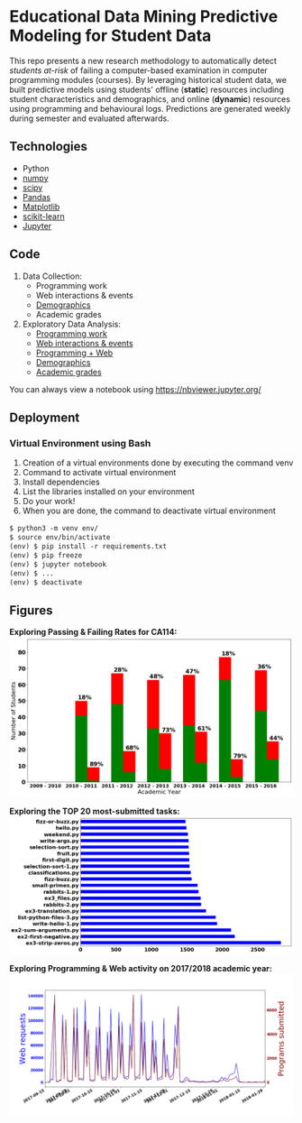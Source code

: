 # Educational Data Mining Predictive Modeling for Student Data

This repo presents a new research methodology to automatically detect *students at-risk* of failing a computer-based examination in computer programming modules (courses). By leveraging historical student data, we built predictive models using students' offline (**static**) resources including student characteristics and demographics, and online (**dynamic**) resources using programming and behavioural logs. Predictions are generated weekly during semester and evaluated afterwards.

## Technologies

* Python
* [numpy](https://www.numpy.org/)
* [scipy](https://www.scipy.org/)
* [Pandas](https://pandas.pydata.org/)
* [Matplotlib](https://matplotlib.org/)
* [scikit-learn](https://scikit-learn.org/)
* [Jupyter](https://jupyter.org/)

## Code

1. Data Collection: 
   * Programming work
   * Web interactions & events
   * [Demographics](src/notebooks/0.%20Data%20Collection.%20Extracting%20demographics.ipynb)
   * Academic grades
2. Exploratory Data Analysis:
   * [Programming work](src/notebooks/1.%20EDA.%20Exploring%20Programming%20work.ipynb)
   * [Web interactions & events](src/notebooks/1.%20EDA.%20Exploring%20Web%20data.ipynb)
   * [Programming + Web](src/notebooks/1.%20EDA.%20Exploring%20Web%20%26%20Programming's%20activity.ipynb)
   * [Demographics](src/notebooks/1.%20EDA.%20Exploring%20Demographics.ipynb)
   * [Academic grades](src/notebooks/1.%20EDA.%20Exploring%20Academics.ipynb)

You can always view a notebook using https://nbviewer.jupyter.org/

## Deployment

### Virtual Environment using Bash

1. Creation of a virtual environments done by executing the command venv
2. Command to activate virtual environment
3. Install dependencies
4. List the libraries installed on your environment
5. Do your work!
6. When you are done, the command to deactivate virtual environment
```
$ python3 -m venv env/
$ source env/bin/activate
(env) $ pip install -r requirements.txt
(env) $ pip freeze
(env) $ jupyter notebook
(env) $ ...
(env) $ deactivate
```

## Figures

**Exploring Passing & Failing Rates for CA114:**
![](figures/exploring_CA114_Pass_Fail_Rates.png)

**Exploring the TOP 20 most-submitted tasks:**
![](figures/exploring_TASK.png)

**Exploring Programming & Web activity on 2017/2018 academic year:**
![](figures/exploring_Programming_Web_dates_2017_2018.png)
